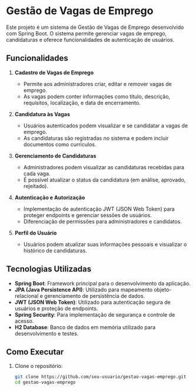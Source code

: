# Gestão de Vagas de Emprego

Este projeto é um sistema de Gestão de Vagas de Emprego desenvolvido com Spring Boot. O sistema permite gerenciar vagas de emprego, candidaturas e oferece funcionalidades de autenticação de usuários.

## Funcionalidades

1. **Cadastro de Vagas de Emprego**
   - Permite aos administradores criar, editar e remover vagas de emprego.
   - As vagas podem conter informações como título, descrição, requisitos, localização, e data de encerramento.

2. **Candidatura às Vagas**
   - Usuários autenticados podem visualizar e se candidatar a vagas de emprego.
   - As candidaturas são registradas no sistema e podem incluir documentos como currículos.

3. **Gerenciamento de Candidaturas**
   - Administradores podem visualizar as candidaturas recebidas para cada vaga.
   - É possível atualizar o status da candidatura (em análise, aprovado, rejeitado).

4. **Autenticação e Autorização**
   - Implementação de autenticação JWT (JSON Web Token) para proteger endpoints e gerenciar sessões de usuários.
   - Diferenciação de permissões para administradores e candidatos.

5. **Perfil do Usuário**
   - Usuários podem atualizar suas informações pessoais e visualizar o histórico de candidaturas.

## Tecnologias Utilizadas

- **Spring Boot**: Framework principal para o desenvolvimento da aplicação.
- **JPA (Java Persistence API)**: Utilizado para mapeamento objeto-relacional e gerenciamento de persistência de dados.
- **JWT (JSON Web Token)**: Utilizado para autenticação segura de usuários e proteção de endpoints.
- **Spring Security**: Para implementação de segurança e controle de acesso.
- **H2 Database**: Banco de dados em memória utilizado para desenvolvimento e testes.

## Como Executar

1. Clone o repositório:

   ```bash
   git clone https://github.com/seu-usuario/gestao-vagas-emprego.git
   cd gestao-vagas-emprego
